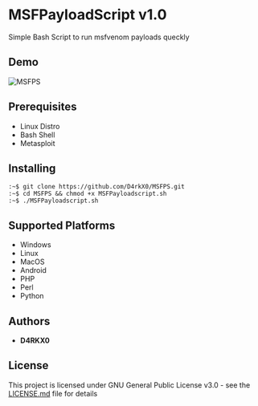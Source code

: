 # MSFPayloadScript v1.0

Simple Bash Script to run msfvenom payloads queckly

## Demo

<img alt="MSFPS" src="https://media.giphy.com/media/5kFzbCNZbEiL5jT5gx/giphy.gif">

## Prerequisites

+ Linux Distro
+ Bash Shell
+ Metasploit

## Installing

```
:~$ git clone https://github.com/D4rkX0/MSFPS.git
:~$ cd MSFPS && chmod +x MSFPayloadscript.sh
:~$ ./MSFPayloadscript.sh
```

## Supported Platforms

* Windows
* Linux
* MacOS
* Android
* PHP
* Perl
* Python

## Authors

* **D4RKX0**

## License

This project is licensed under GNU General Public License v3.0 - see the [LICENSE.md](LICENSE.md) file for details
